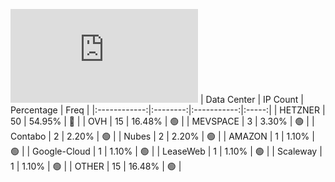 ![Diagramm](https://github.com/obajay/StateSync-snapshots/blob/main/Projects/Jackal/1/README.md)
| Data Center | IP Count | Percentage | Freq |
|:------------:|:--------:|:-----------:|:-----:|
| HETZNER | 50 | 54.95% | 🔴 |
| OVH | 15 | 16.48% | 🟢 |
| MEVSPACE | 3 | 3.30% | 🟢 |
| Contabo | 2 | 2.20% | 🟢 |
| Nubes | 2 | 2.20% | 🟢 |
| AMAZON | 1 | 1.10% | 🟢 |
| Google-Cloud | 1 | 1.10% | 🟢 |
| LeaseWeb | 1 | 1.10% | 🟢 |
| Scaleway | 1 | 1.10% | 🟢 |
| OTHER | 15 | 16.48% | 🟢 |